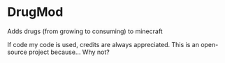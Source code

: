 DrugMod
=======

Adds drugs (from growing to consuming) to minecraft

If code my code is used, credits are always appreciated. This is an open-source project because... Why not?
